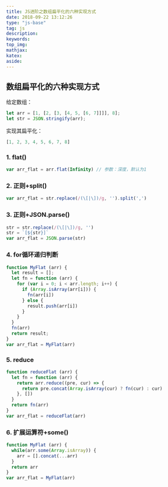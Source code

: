 ```yaml
---
title: JS进阶之数组扁平化的六种实现方式
date: 2018-09-22 13:12:26
type: "js-base"
tag: js
description:
keywords:
top_img:
mathjax:
katex:
aside:
---
```


## 数组扁平化的六种实现方式

给定数组：

```javascript
let arr = [1, [2, [3, [4, 5, [6, 7]]]], 8];
let str = JSON.stringify(arr);
```

实现其扁平化：

```javascript
[1, 2, 3, 4, 5, 6, 7, 8]
```



### 1. flat()

```javascript
var arr_flat = arr.flat(Infinity) // 参数：深度，默认为1
```



### 2. 正则+split()

```javascript
var arr_flat = str.replace(/(\[|\])/g, '').split(',')
```



### 3. 正则+JSON.parse()

```javascript
str = str.replace(/(\[|\])/g, '')
str = `[${str}]`
var arr_flat = JSON.parse(str)
```



### 4. for循环递归判断

```javascript
function MyFlat (arr) {
  let result = [];
  let fn = function (arr) {
    for (var i = 0; i < arr.length; i++) {
      if (Array.isArray(arr[i])) {
        fn(arr[i])
      } else {
        result.push(arr[i])
      }
    }
  }
  fn(arr)
  return result;
}
var arr_flat = MyFlat(arr)
```



### 5. reduce

```javascript
function reduceFlat (arr) {
  let fn = function (arr) {
    return arr.reduce((pre, cur) => {
      return pre.concat(Array.isArray(cur) ? fn(cur) : cur)
    }, [])
  }
  return fn(arr)
}
var arr_flat = reduceFlat(arr)
```



### 6. 扩展运算符+some()

```javascript
function MyFlat (arr) {
  while(arr.some(Array.isArray)) {
    arr = [].concat(...arr)
  }
  return arr
}
var arr_flat = MyFlat(arr)
```

